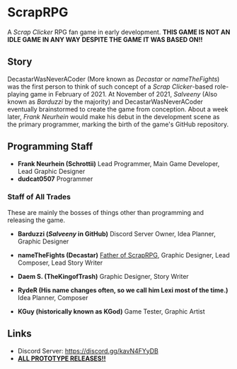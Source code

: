 # ScrapRPG
A *Scrap Clicker* RPG fan game in early development. **THIS GAME IS NOT AN IDLE GAME IN ANY WAY DESPITE THE GAME IT WAS BASED ON!!**
## Story
DecastarWasNeverACoder (More known as *Decastar* or *nameTheFights*) was the first person to think of such concept of a *Scrap Clicker*-based role-playing game in February of 2021. At November of 2021, *Salveeny* (Also known as *Barduzzi* by the majority) and DecastarWasNeverACoder eventually brainstormed to create the game from conception. About a week later, *Frank Neurhein* would make his debut in the development scene as the primary programmer, marking the birth of the game's GitHub repository.
## Programming Staff
- **Frank Neurhein (Schrottii)**
Lead Programmer, Main Game Developer, Lead Graphic Designer
- **dudcat0507**
Programmer
### Staff of All Trades
These are mainly the bosses of things other than programming and releasing the game.
- **Barduzzi (*Salveeny* in GitHub)**
Discord Server Owner, Idea Planner, Graphic Designer
- **nameTheFights (Decastar)**
[Father of ScrapRPG](https://youtube.com/playlist?list=PLl18EjlJraJi3R_jBT266QQ8-smWw0GMn), Graphic Designer, Lead Composer, Lead Story Writer
- **Daem S. (TheKingofTrash)**
Graphic Designer, Story Writer


- **RydeR (His name changes often, so we call him Lexi most of the time.)**
Idea Planner, Composer
- **KGuy (historically known as KGod)**
Game Tester, Graphic Artist
## Links
- Discord Server: https://discord.gg/kavN4FYyDB
- [**ALL PROTOTYPE RELEASES!!**](https://www.youtube.com/watch?v=eI1BGwziW10)
